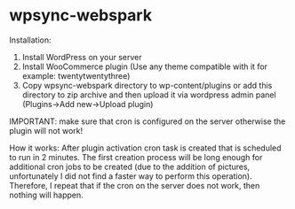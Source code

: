 # wpsync-webspark
Installation:
1. Install WordPress on your server
2. Install WooCommerce plugin (Use any theme compatible with it for example: twentytwentythree)
3. Copy wpsync-webspark directory to wp-content/plugins or add this directory to zip archive and then upload it via wordpress admin panel (Plugins->Add new->Upload plugin)

IMPORTANT: make sure that cron is configured on the server otherwise the plugin will not work!

How it works:
After plugin activation cron task is created that is scheduled to run in 2 minutes. The first creation process will be long enough for additional cron jobs to be created (due to the addition of pictures, unfortunately I did not find a faster way to perform this operation). Therefore, I repeat that if the cron on the server does not work, then nothing will happen.
